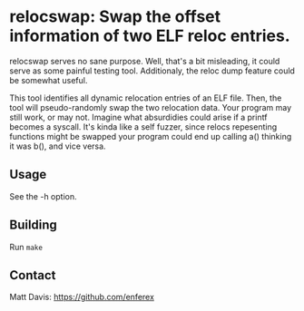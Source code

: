 relocswap: Swap the offset information of two ELF reloc entries.
================================================================
relocswap serves no sane purpose.  Well, that's a bit misleading, it could serve
as some painful testing tool.  Additionaly, the reloc dump feature could be
somewhat useful.

This tool identifies all dynamic relocation entries of an ELF file.  Then, the
tool will pseudo-randomly swap the two relocation data.  Your program may still
work, or may not.  Imagine what absurdidies could arise if a printf becomes a
syscall.  It's kinda like a self fuzzer, since relocs repesenting functions
might be swapped your program could end up calling a() thinking it was b(), and
vice versa.

Usage
-----
See the -h option.

Building
--------
Run `make`

Contact
-------
Matt Davis: https://github.com/enferex
